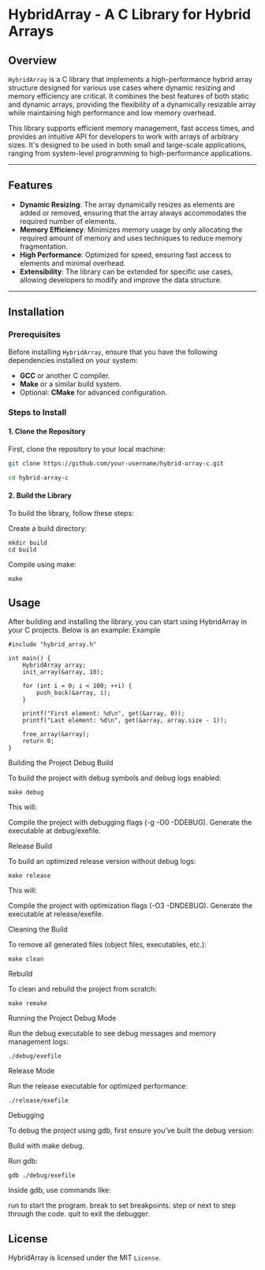 # HybridArray - A C Library for Hybrid Arrays

## Overview

`HybridArray` is a C library that implements a high-performance hybrid array structure designed for various use cases where dynamic resizing and memory efficiency are critical. It combines the best features of both static and dynamic arrays, providing the flexibility of a dynamically resizable array while maintaining high performance and low memory overhead.

This library supports efficient memory management, fast access times, and provides an intuitive API for developers to work with arrays of arbitrary sizes. It's designed to be used in both small and large-scale applications, ranging from system-level programming to high-performance applications.

---

## Features

- **Dynamic Resizing**: The array dynamically resizes as elements are added or removed, ensuring that the array always accommodates the required number of elements.
- **Memory Efficiency**: Minimizes memory usage by only allocating the required amount of memory and uses techniques to reduce memory fragmentation.
- **High Performance**: Optimized for speed, ensuring fast access to elements and minimal overhead.
- **Extensibility**: The library can be extended for specific use cases, allowing developers to modify and improve the data structure.

---

## Installation

### Prerequisites

Before installing `HybridArray`, ensure that you have the following dependencies installed on your system:

- **GCC** or another C compiler.
- **Make** or a similar build system.
- Optional: **CMake** for advanced configuration.

### Steps to Install

#### 1. Clone the Repository

First, clone the repository to your local machine:

```bash
git clone https://github.com/your-username/hybrid-array-c.git
```
```bash
cd hybrid-array-c
```
#### 2. Build the Library

To build the library, follow these steps:

Create a build directory:

```
mkdir build
cd build
```

Compile using make:
```
make
```

## Usage

After building and installing the library, you can start using HybridArray in your C projects. Below is an example:
Example

```
#include "hybrid_array.h"

int main() {
    HybridArray array;
    init_array(&array, 10);

    for (int i = 0; i < 100; ++i) {
        push_back(&array, i);
    }

    printf("First element: %d\n", get(&array, 0));
    printf("Last element: %d\n", get(&array, array.size - 1));

    free_array(&array);
    return 0;
}

```

Building the Project
Debug Build

To build the project with debug symbols and debug logs enabled:
```
make debug
```
This will:

Compile the project with debugging flags (-g -O0 -DDEBUG).
Generate the executable at debug/exefile.

Release Build

To build an optimized release version without debug logs:
```
make release
```
This will:

Compile the project with optimization flags (-O3 -DNDEBUG).
Generate the executable at release/exefile.

Cleaning the Build

To remove all generated files (object files, executables, etc.):
```
make clean
```
Rebuild

To clean and rebuild the project from scratch:
```
make remake
```
Running the Project
Debug Mode

Run the debug executable to see debug messages and memory management logs:
```
./debug/exefile
```
Release Mode

Run the release executable for optimized performance:
```
./release/exefile
```
Debugging

To debug the project using gdb, first ensure you’ve built the debug version:

Build with make debug.

Run gdb:
```
gdb ./debug/exefile
```
Inside gdb, use commands like:

run to start the program.
break <function> to set breakpoints.
step or next to step through the code.
quit to exit the debugger.

## License

HybridArray is licensed under the MIT ``License``.